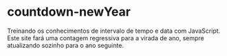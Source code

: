# countdown-newYear
Treinando os conhecimentos de intervalo de tempo e data com JavaScript. 
Este site fará uma contagem regressiva para a virada de ano, sempre atualizando sozinho para o ano seguinte.

